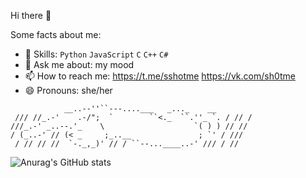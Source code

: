 Hi there 👋

Some facts about me:
- 💼 Skills: `Python` `JavaScript` `C` `C++` `C#`
- 💬 Ask me about: my mood
- 📫 How to reach me: https://t.me/sshotme https://vk.com/sh0tme
- 😄 Pronouns: she/her

```
            __..--''``---....___   _..._    __
 /// //_.-'    .-/";  `        ``<._  ``.''_ `. / // /
///_.-' _..--.'_    \                    `( ) ) // //
/ (_..-' // (< _     ;_..__               ; `' / ///
 / // // //  `-._,_)' // / ``--...____..-' /// / //
```

![Anurag's GitHub stats](https://github-readme-stats.vercel.app/api?username=shotmee&show_icons=true&theme=holi)